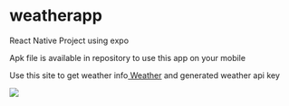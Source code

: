 # weatherapp
React Native Project using expo

Apk file is available in repository to use this app on your mobile

<p>Use this site to get weather info<a href="https://openweathermap.org/api"> Weather</a> and generated weather api key</p>
<img src="https://drive.google.com/file/d/1GnjNOQE5vOti77eWhisnnhMBvTv32VRy/view?usp=sharing">

